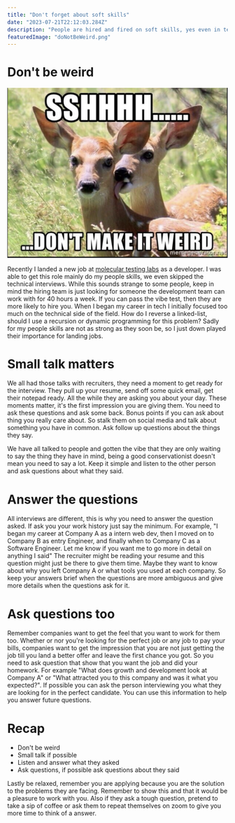 ```yaml
---
title: "Don't forget about soft skills"
date: "2023-07-21T22:12:03.284Z"
description: "People are hired and fired on soft skills, yes even in tech"
featuredImage: "doNotBeWeird.png"
---
```


# Don't be weird

![bigOChar](./doNotBeWeird.png)


Recently I landed a new job at [molecular testing labs](url) as a developer. I was able to get this role mainly do my people skills, we even skipped the technical interviews. While this sounds strange to some people, keep in mind the hiring team is just looking for someone the development team can work with for 40 hours a week. If you can pass the vibe test, then they are more likely to hire you. When I began my career in tech I initially focused too much on the technical side of the field. How do I reverse a linked-list, should I use a recursion or dynamic programming for this problem? Sadly for my people skills are not as strong as they soon be, so I just down played their importance for landing jobs.

# Small talk matters

We all had those talks with recruiters, they need a moment to get ready for the interview. They pull up your resume, send off some quick email, get their notepad ready. All the while they are asking you about your day. These moments matter, it's the first impression you are giving them. You need to ask these questions and ask some back. Bonus points if you can ask about thing you really care about. So stalk them on social media and talk about something you have in common. Ask follow up questions about the things they say.

We have all talked to people and gotten the vibe that they are only waiting to say the thing they have in mind, being a good conservationist doesn't mean you need to say a lot. Keep it simple and listen to the other person and ask questions about what they said.

# Answer the questions

All interviews are different, this is why you need to answer the question asked. If ask you your work history just say the minimum. For example, "I began my career at Company A as a intern web dev, then I moved on to Company B as entry Engineer, and finally when to Company C as a Software Engineer. Let me know if you want me to go more in detail on anything I said"
The recruiter might be reading your resume and this question might just be there to give them time. Maybe they want to know about why you left Company A or what tools you used at each company. So keep your answers brief when the questions are more ambiguous and give more details when the questions ask for it.

# Ask questions too

Remember companies want to get the feel that you want to work for them too. Whether or nor you're looking for the perfect job or any job to pay your bills, companies want to get the impression that you are not just getting the job till you land a better offer and leave the first chance you got. So you need to ask question that show that you want the job and did your homework. For example "What does growth and development look at Company A" or "What attracted you to this company and was it what you expected?". If possible you can ask the person interviewing you what they are looking for in the perfect candidate. You can use this information to help you answer future questions.

# Recap

- Don't be weird
- Small talk if possible
- Listen and answer what they asked
- Ask questions, if possible ask questions about they said

Lastly be relaxed, remember you are applying because you are the solution to the problems they are facing. Remember to show this and that it would be a pleasure to work with you. Also if they ask a tough question, pretend to take a sip of coffee or ask them to repeat themselves on zoom to give you more time to think of a answer.
